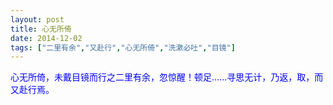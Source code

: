 ```yaml
---
layout: post
title: 心无所倚
date: 2014-12-02
tags: ["二里有余","又赴行","心无所倚","洗漱必吐","目镜"]
---
```


<!-- build time:Sat Jun 23 2018 12:05:16 GMT+0800 (中国标准时间) -->

<span style="color:#00f">心无所倚，未戴目镜而行之二里有余，忽惊醒！顿足......寻思无计，乃返，取，而又赴行焉。</span>
<!-- rebuild by neat -->